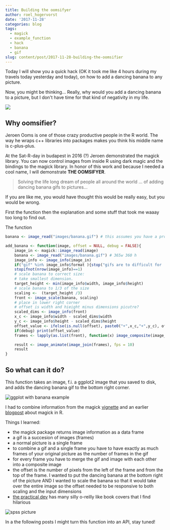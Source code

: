 ```yaml
---
title: Building the oomsifyer
author: roel_hogervorst
date: '2017-11-28'
categories: blog
tags:
  - magick
  - example_function
  - hack
  - banana
  - gif
slug: content/post/2017-11-28-building-the-oomsifier
---
```


Today I will show you a quick hack (OK it took me like 4 hours during my travels today yesterday and today),
on how to add a dancing banana to any picture.

Now, you might be thinking... Really, why would you add a dancing banana to
a picture, but I don't have time for that kind of negativity in my life.

![](/cleancode/img/r-pkg.gif)

## Why oomsifier?
Jeroen Ooms is one of those crazy productive people in the R world. The way he
wraps c++ libraries into packages makes you think his middle name is c-plus-plus.

At the Sat-R-day in budapest in 2016 (?) Jeroen demonstrated the magick library. 
You can now control images from inside R using dark magic and the bindings to
 the magick library. In honor of this work and because I needed a cool name,
I will demonstrate **THE OOMSIFYER**.

> Solving the life long dream of people all around the world ... of adding dancing banana gifs to pictures...

If you are like me, you would have thought this would be really easy, but you would be wrong.

First the function then the explanation and some stuff that took me waaay too long
to find out.

The function

```r
banana <- image_read("images/banana.gif") # this assumes you have a project with the folder /images/ inside.

add_banana <- function(image, offset = NULL, debug = FALSE){
    image_in <- magick::image_read(image)
    banana <- image_read("images/banana.gif") # 365w 360 h
    image_info <- image_info(image_in)
    if("gif" %in% image_info$format ){stop("gifs are to difficult for  me now")}
    stopifnot(nrow(image_info)==1)
    # scale banana to correct size:
    # take smallest dimension.
    target_height <- min(image_info$width, image_info$height)
    # scale banana to 1/3 of the size
    scaling <-  (target_height /3)
    front <- image_scale(banana, scaling)
    # place in lower right corner
    # offset is width and hieight minus dimensions picutre?
    scaled_dims <- image_info(front)
    x_c <- image_info$width - scaled_dims$width
    y_c <- image_info$height - scaled_dims$height
    offset_value <- ifelse(is.null(offset), paste0("+",x_c,"+",y_c), offset)
    if(debug) print(offset_value)
    frames <- lapply(as.list(front), function(x) image_composite(image_in, x, offset = offset_value))

    result <- image_animate(image_join(frames), fps = 10)
    result
}
```

## So what can it do?

This function takes an image, f.i. a ggplot2 image that you saved to disk, and adds the dancing banana gif to the bottom right corner. 

![ggplot with banana example](/img/ggplot.gif)

I had to combine information from the magick [vignette](https://cran.r-project.org/web/packages/magick/vignettes/intro.html#animation)  and an earlier [blogpost](https://ropensci.org/blog/2016/08/23/z-magick-release/) about magick in R. 

Things I learned:

* the magick package returns image information as a data frame
* a gif is a succesion of images (frames)
* a normal picture is a single frame
* to combine a gif and a single frame you have to have exactly as much frames of your original picture as the number of frames in the gif
* for every frame you have to merge the gif and image with each other into a composite image
* the offset is the number of pixels from the left of the frame and from the top of the frame. I wanted to put the dancing banana at the bottom right of the picture AND I wanted to scale the banana so that it would take over the entire image so the offset needed to be responsive to both scaling and the input dimensions
* [the practical dev](https://twitter.com/ThePracticalDev) has many silly o-reilly like book covers that I find hilarious


![spss picture](/img/spss.gif)


In a the following posts I might turn this function into an API, stay tuned!
